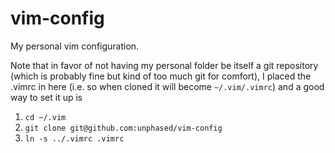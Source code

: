 vim-config
==========

My personal vim configuration.

Note that in favor of not having my personal folder be itself a git repository (which is probably fine but kind of too much git for comfort), I placed the .vimrc in here (i.e. so when cloned it will become `~/.vim/.vimrc`) and a good way to set it up is 

1) `cd ~/.vim`
2) `git clone git@github.com:unphased/vim-config`
3) `ln -s ../.vimrc .vimrc`
